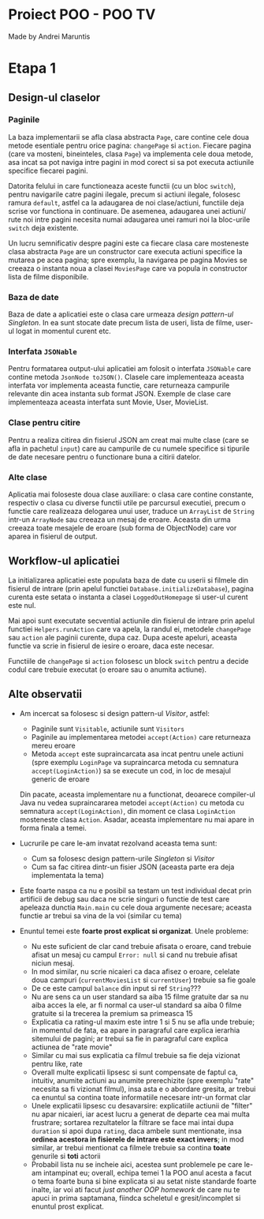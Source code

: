 # Proiect POO - POO TV

Made by Andrei Maruntis

# Etapa 1

## Design-ul claselor

### Paginile

La baza implementarii se afla clasa abstracta `Page`, care contine cele doua metode esentiale pentru orice pagina: `changePage` si `action`. Fiecare pagina (care va mosteni, bineinteles, clasa `Page`) va implementa cele doua metode, asa incat sa pot naviga intre pagini in mod corect si sa pot executa actiunile specifice fiecarei pagini.

Datorita felului in care functioneaza aceste functii (cu un bloc `switch`), pentru navigarile catre pagini ilegale, precum si actiuni ilegale, folosesc ramura `default`, astfel ca la adaugarea de noi clase/actiuni, functiile deja scrise vor functiona in continuare. De asemenea, adaugarea unei actiuni/ rute noi intre pagini necesita numai adaugarea unei ramuri noi la bloc-urile `switch` deja existente.

Un lucru semnificativ despre pagini este ca fiecare clasa care mosteneste clasa abstracta `Page` are un constructor care executa actiuni specifice la mutarea pe acea pagina; spre exemplu, la navigarea pe pagina Movies se creeaza o instanta noua a clasei `MoviesPage` care va popula in constructor lista de filme disponibile.

### Baza de date

Baza de date a aplicatiei este o clasa care urmeaza *design pattern-ul Singleton*. In ea sunt stocate date precum lista de useri, lista de filme, user-ul logat in momentul curent etc.

### Interfata `JSONable`

Pentru formatarea output-ului aplicatiei am folosit o interfata `JSONable` care contine metoda `JsonNode toJSON()`. Clasele care implementeaza aceasta interfata vor implementa aceasta functie, care returneaza campurile relevante din acea instanta sub format JSON. Exemple de clase care implementeaza aceasta interfata sunt Movie, User, MovieList.

### Clase pentru citire

Pentru a realiza citirea din fisierul JSON am creat mai multe clase (care se afla in pachetul `input`) care au campurile de cu numele specifice si tipurile de date necesare pentru o functionare buna a citirii datelor.

### Alte clase

Aplicatia mai foloseste doua clase auxiliare: o clasa care contine constante, respectiv o clasa cu diverse functii utile pe parcursul executiei, precum o functie care realizeaza delogarea unui user, traduce un `ArrayList` de `String` intr-un `ArrayNode` sau creeaza un mesaj de eroare. Aceasta din urma creeaza toate mesajele de eroare (sub forma de ObjectNode) care vor aparea in fisierul de output.

## Workflow-ul aplicatiei

La initializarea aplicatiei este populata baza de date cu userii si filmele din fisierul de intrare (prin apelul functiei `Database.initializeDatabase`), pagina curenta este setata o instanta a clasei `LoggedOutHomepage` si user-ul curent este nul. 

Mai apoi sunt executate secvential actiunile din fisierul de intrare prin apelul functiei `Helpers.runAction` care va apela, la randul ei, metodele `changePage` sau `action` ale paginii curente, dupa caz. Dupa aceste apeluri, aceasta functie va scrie in fisierul de iesire o eroare, daca este necesar.

Functiile de `changePage` si `action` folosesc un block `switch` pentru a decide codul care trebuie executat (o eroare sau o anumita actiune).

## Alte observatii

- Am incercat sa folosesc si design pattern-ul *Visitor*, astfel:
  - Paginile sunt `Visitable`, actiunile sunt `Visitors`
  - Paginile au implementarea metodei `accept(Action)` care returneaza mereu eroare
  - Metoda `accept` este supraincarcata asa incat pentru unele actiuni (spre exemplu `LoginPage` va supraincarca metoda cu semnatura `accept(LoginAction)`) sa se execute un cod, in loc de mesajul generic de eroare

  Din pacate, aceasta implementare nu a functionat, deoarece compiler-ul Java nu vedea supraincararea metodei `accept(Action)` cu metoda cu semnatura `accept(LoginAction)`, din moment ce clasa `LoginAction` mosteneste clasa `Action`. Asadar, aceasta implementare nu mai apare in forma finala a temei.

- Lucrurile pe care le-am invatat rezolvand aceasta tema sunt:
  - Cum sa folosesc design pattern-urile *Singleton* si *Visitor*
  - Cum sa fac citirea dintr-un fisier JSON (aceasta parte era deja implementata la tema)

- Este foarte naspa ca nu e posibil sa testam un test individual decat prin artificii de debug sau daca ne scrie singuri o functie de test care apeleaza dunctia `Main.main` cu cele doua argumente necesare; aceasta functie ar trebui sa vina de la voi (similar cu tema)

- Enuntul temei este **foarte prost explicat si organizat**. Unele probleme:
  - Nu este suficient de clar cand trebuie afisata o eroare, cand trebuie afisat un mesaj cu campul `Error: null` si cand nu trebuie afisat niciun mesaj.
  - In mod similar, nu scrie nicaieri ca daca afisez o eroare, celelate doua campuri (`currentMoviesList` si `currentUser`) trebuie sa fie goale
  - De ce este campul `balance` din input si ref `String`???
  - Nu are sens ca un user standard sa aiba 15 filme gratuite dar sa nu aiba acces la ele, ar fi normal ca user-ul standard sa aiba 0 filme gratuite si la trecerea la premium sa primeasca 15
  - Explicatia ca rating-ul maxim este intre 1 si 5 nu se afla unde trebuie; in momentul de fata, ea apare in paragraful care explica ierarhia sitemului de pagini; ar trebui sa fie in paragraful care explica actiunea de "rate movie"
  - Similar cu mai sus explicatia ca filmul trebuie sa fie deja vizionat pentru like, rate
  - Overall multe explicatii lipsesc si sunt compensate de faptul ca, intuitiv, anumite actiuni au anumite prerechizite (spre exemplu "rate" necesita sa fi vizionat filmul), insa asta e o abordare gresita, ar trebui ca enuntul sa contina toate informatiile necesare intr-un format clar
  - Unele explicatii lipsesc cu desavarsire: explicatiile actiunii de "filter" nu apar nicaieri, iar acest lucru a generat de departe cea mai multa frustrare; sortarea rezultatelor la filtrare se face mai intai dupa `duration` si apoi dupa `rating`, daca ambele sunt mentionate, insa **ordinea acestora in fisierele de intrare este exact invers**; in mod similar, ar trebui mentionat ca filmele trebuie sa contina **toate** genurile si **toti** actorii
  - Probabil lista nu se incheie aici, acestea sunt problemele pe care le-am intampinat eu; overall, echipa temei 1 la POO anul acesta a facut o tema foarte buna si bine explicata si au setat niste standarde foarte inalte, iar voi ati facut *just another OOP homework* de care nu te apuci in prima saptamana, fiindca scheletul e gresit/incomplet si enuntul prost explicat.